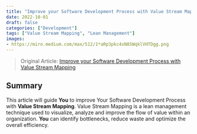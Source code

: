 ```yaml
---
title: "Improve your Software Development Process with Value Stream Mapping"
date: 2022-10-01
draft: false
categories: ["Development"]
tags: ["Value Stream Mapping", "Lean Management"]
images:
- https://miro.medium.com/max/512/1*aRp3pkc4xN8SWqklVHTDgg.png
---
```


> Original Article: [Improve your Software Development Process with Value Stream Mapping](https://www.notion.so/Improve-your-Software-Development-Process-with-Value-Stream-Mapping-by-Alexandre-Cou-delo-Oct--f122a6e4973b4ef88c00016e84ed82cc)

## Summary

This article will guide **You** to improve Your Software Development Process with **Value Stream Mapping**. Value Stream Mapping is a lean management technique used to visualize, analyze and improve the flow of value within an organization. **You** can identify bottlenecks, reduce waste and optimize the overall efficiency.

